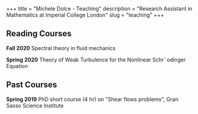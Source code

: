 +++
title = "Michele Dolce - Teaching"
description = "Research Assistant in Mathematics at Imperial College London"
slug = "teaching"
+++

## Reading Courses
**Fall 2020** Spectral theory in fluid mechanics

**Spring 2020** Theory of Weak Turbulence for the Nonlinear Schr¨odinger
Equation

## Past Courses
**Spring 2019** PhD short course (4 hr) on "Shear flows problems", Gran Sasso Science Institute

